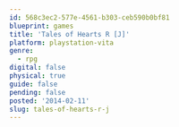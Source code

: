 ```yaml
---
id: 568c3ec2-577e-4561-b303-ceb590b0bf81
blueprint: games
title: 'Tales of Hearts R [J]'
platform: playstation-vita
genre:
  - rpg
digital: false
physical: true
guide: false
pending: false
posted: '2014-02-11'
slug: tales-of-hearts-r-j
---
```

